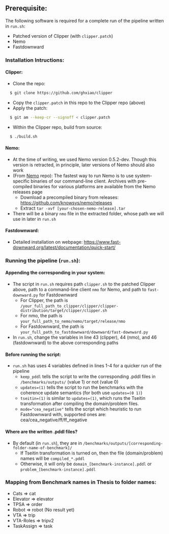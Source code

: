 ## Prerequisite:

The following software is required for a complete run of the pipeline written in `run.sh`:
- Patched version of Clipper (with `clipper.patch`) 
- Nemo
- Fastdownward

### Installation Intructions:
#### Clipper:
* Clone the repo:
```sh
  $ git clone https://github.com/ghxiao/clipper
``` 
* Copy the `clipper.patch` in this repo to the Clipper repo (above)
* Apply the patch:
```sh
  $ git am --keep-cr --signoff < clipper.patch
```
* Within the Clipper repo, build from source:
```sh
  $ ./build.sh
```


#### Nemo:
* At the time of writing, we used Nemo version 0.5.2-dev. Though this version is retracted, in principle, later versions of Nemo should also work
* (From [Nemo](https://github.com/knowsys/nemo]) repo): The fastest way to run Nemo is to use system-specific binaries of our command-line client. Archives with pre-compiled binaries for various platforms are available from the Nemo releases page
  - Download a precompiled binary from releases: https://github.com/knowsys/nemo/releases
  - Extract `tar -xvf [your-chosen-nemo-release].tar`
* There will be a binary `nmo` file in the extracted folder, whose path we will use in later in `run.sh` 


#### Fastdownward:
* Detailed installation on webpage: https://www.fast-downward.org/latest/documentation/quick-start/


### Running the pipeline (`run.sh`):

#### Appending the corresponding in your system:
* The script in `run.sh` requires path `clipper.sh` to the patched Clipper above, path to a command-line client `nmo` for Nemo, and path to `fast-downward.py` for Fastdownward
  * For Clipper, the path is `/your_full_path_to_clipper/clipper/clipper-distribution/target/clipper/clipper.sh`
  * For nmo, the path is `your_full_path_to_nemo/nemo/target/release/nmo`
  * For Fastdownward, the path is `your_full_path_to_fastdownward/downward/fast-downward.py`
* In `run.sh`, change the variables in line 43 (clipper), 44 (nmo), and 46 (fastdownward) to the above corresponding paths 

#### Before running the script:
* `run.sh` has uses 4 variables defined in lines 1-4 for a quicker run of the pipeline
  * `keep_pddl` tells the script to write the corresponding .pddl files in `/benchmarks/outputs/` (value 1) or not (value 0)
  * `updates=(1)` tells the script to run the benchmarks with the coherence update semantics (for both use `updates=(0 1)`)
  * `tseitin=(1)` is similar to `updates=(1)`, which runs the Tseitin transformation after compiling the domain/problem files.
  * `mode="cea_negative"` tells the script which heuristic to run Fastdownward with, supported ones are: cea/cea_negative/ff/ff_negative

#### Where are the written .pddl files?
* By default (in `run.sh`), they are in `/benchmarks/outputs/[corresponding-folder-name-of-benchmark]/`
  * If Tseitin transformation is turned on, then the file (domain/problem) names will be `compiled_*.pddl`
  * Otherwise, it will only be `domain_[benchmark-instance].pddl` or `problem_[benchmark-instance].pddl`

### Mapping from Benchmark names in Thesis to folder names:

* Cats => cat
* Elevator => elevator
* TPSA => order
* Robot => robot (No result yet)
* VTA => trip
* VTA-Roles => tripv2
* TaskAssign => task

